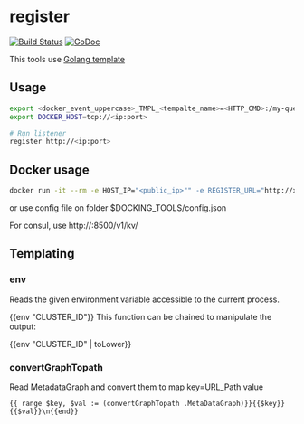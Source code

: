 # register 
[![Build Status](https://travis-ci.org/docking-tools/register.svg?branch=master)](https://travis-ci.org/docking-tools/register)
[![GoDoc](https://godoc.org/github.com/docking-tools/register?status.svg)](https://godoc.org/github.com/docking-tools/register)

This tools use  [Golang template](https://golang.org/pkg/text/template/)
## Usage
```sh
export <docker_event_uppercase>_TMPL_<tempalte_name>=<HTTP_CMD>:/my-query data
export DOCKER_HOST=tcp://<ip:port>

# Run listener
register http://<ip:port>
```
## Docker usage
```sh
docker run -it --rm -e HOST_IP="<public_ip>"" -e REGISTER_URL="http://xx.xx.xx.xx:xxxx" -e DOCKER_URL="" dockingtools/register:latest 
```
or use config file on folder $DOCKING_TOOLS/config.json

For consul, use http://<ip>:8500/v1/kv/<path>


## Templating
### env

Reads the given environment variable accessible to the current process.

{{env "CLUSTER_ID"}}
This function can be chained to manipulate the output:

{{env "CLUSTER_ID" | toLower}}

### convertGraphTopath

Read MetadataGraph and convert them to map key=URL_Path value
```
{{ range $key, $val := (convertGraphTopath .MetaDataGraph)}}{{$key}} {{$val}}\n{{end}}
```